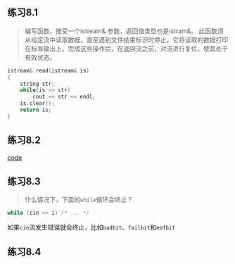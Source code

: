 ## 练习8.1

>编写函数，接受一个istream& 参数，返回值类型也是istram&。 此函数须从给定流中读取数据，直至遇到文件结束标识时停止。它将读取的数据打印在标准输出上。完成这些操作后，在返回流之前，对流进行复位，使其处于有效状态。

```cpp
istream& read(istream& is)
{
    string str;
    while(is >> str)
        cout << str << endl;
    is.clear();
    return is;
}
```

## 练习8.2

[code](https://github.com/hao555sky/CppPrimer/blob/master/Chapter_8/ex8_2.cpp)

## 练习8.3

> 什么情况下，下面的`while`循环会终止？

```cpp
while (cin >> i) /* ... */
```

如果`cin`流发生错误就会终止，比如`badbit`、`failbit`和`eofbit`

## 练习8.4

